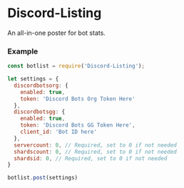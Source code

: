 # Discord-Listing
An all-in-one poster for bot stats. 

### Example
``` js
const botlist = require('Discord-Listing');

let settings = {
  discordbotsorg: {
    enabled: true,
    token: 'Discord Bots Org Token Here'
  },
  discordbotsgg: {
    enabled: true,
    token: 'Discord Bots GG Token Here',
    client_id: 'Bot ID here'
  },
  servercount: 0, // Required, set to 0 if not needed
  shardscount: 0, // Required, set to 0 if not needed
  shardsid: 0, // Required, set to 0 if not needed
}

botlist.post(settings)
```
